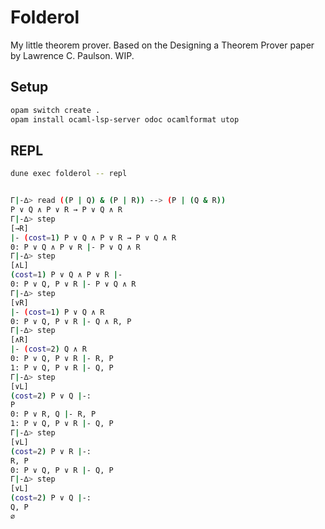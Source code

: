 # Folderol

My little theorem prover. Based on the Designing a Theorem Prover paper by Lawrence C. Paulson. WIP.

## Setup

```sh
opam switch create .
opam install ocaml-lsp-server odoc ocamlformat utop
```

## REPL

```sh
dune exec folderol -- repl
```

```sh

Γ|-∆> read ((P | Q) & (P | R)) --> (P | (Q & R))
P ∨ Q ∧ P ∨ R → P ∨ Q ∧ R
Γ|-∆> step
[→R]
|- (cost=1) P ∨ Q ∧ P ∨ R → P ∨ Q ∧ R
0: P ∨ Q ∧ P ∨ R |- P ∨ Q ∧ R
Γ|-∆> step
[∧L]
(cost=1) P ∨ Q ∧ P ∨ R |-
0: P ∨ Q, P ∨ R |- P ∨ Q ∧ R
Γ|-∆> step
[∨R]
|- (cost=1) P ∨ Q ∧ R
0: P ∨ Q, P ∨ R |- Q ∧ R, P
Γ|-∆> step
[∧R]
|- (cost=2) Q ∧ R
0: P ∨ Q, P ∨ R |- R, P
1: P ∨ Q, P ∨ R |- Q, P
Γ|-∆> step
[∨L]
(cost=2) P ∨ Q |-:
P
0: P ∨ R, Q |- R, P
1: P ∨ Q, P ∨ R |- Q, P
Γ|-∆> step
[∨L]
(cost=2) P ∨ R |-:
R, P
0: P ∨ Q, P ∨ R |- Q, P
Γ|-∆> step
[∨L]
(cost=2) P ∨ Q |-:
Q, P
∅
```
